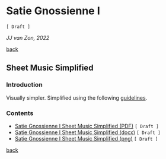 Satie Gnossienne Ⅰ
===================

`[ Draft ]`

*JJ van Zon, 2022*

[back](..)

Sheet Music Simplified
----------------------

### Introduction

Visually simpler. Simplified using the following [guidelines](https://jjvanzon.github.io/Piano-Playing-Docs/methods/sheet-music-simplification.html).

### Contents

- [Satie Gnossienne Ⅰ Sheet Music Simplified (PDF)](satie-gnossienne-1-sheet-music-simplified.pdf) `[ Draft ]`
- [Satie Gnossienne Ⅰ Sheet Music Simplified (docx)](satie-gnossienne-1-sheet-music-simplified.docx) `[ Draft ]`
- [Satie Gnossienne Ⅰ Sheet Music Simplified (png)](satie-gnossienne-1-sheet-music-simplified.png) `[ Draft ]`

[back](..)